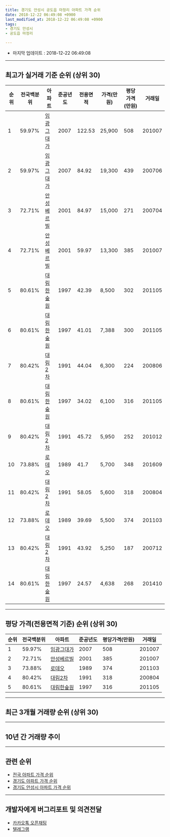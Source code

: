 ```yaml
---
title: 경기도 안성시 공도읍 마정리 아파트 가격 순위
date: 2018-12-22 06:49:08 +0900
last_modified_at: 2018-12-22 06:49:08 +0900
tags:
- 경기도 안성시
- 공도읍 마정리

---
```


* 마지막 업데이트 : 2018-12-22 06:49:08

---

## 최고가 실거래 기준 순위 (상위 30)


|순위|전국백분위|아파트|준공년도|전용면적|가격(만원)|평당가격(만원)|거래일|
|---|---|---|---|---|---|---|---|
|1|59.97%|[임광그대가](https://search.naver.com/search.naver?query=%EA%B2%BD%EA%B8%B0%EB%8F%84+%EC%95%88%EC%84%B1%EC%8B%9C+%EA%B3%B5%EB%8F%84%EC%9D%8D+%EB%A7%88%EC%A0%95%EB%A6%AC+%EC%9E%84%EA%B4%91%EA%B7%B8%EB%8C%80%EA%B0%80)|2007|122.53|25,900|508|201007|
|2|59.97%|[임광그대가](https://search.naver.com/search.naver?query=%EA%B2%BD%EA%B8%B0%EB%8F%84+%EC%95%88%EC%84%B1%EC%8B%9C+%EA%B3%B5%EB%8F%84%EC%9D%8D+%EB%A7%88%EC%A0%95%EB%A6%AC+%EC%9E%84%EA%B4%91%EA%B7%B8%EB%8C%80%EA%B0%80)|2007|84.92|19,300|439|200706|
|3|72.71%|[안성베르빌](https://search.naver.com/search.naver?query=%EA%B2%BD%EA%B8%B0%EB%8F%84+%EC%95%88%EC%84%B1%EC%8B%9C+%EA%B3%B5%EB%8F%84%EC%9D%8D+%EB%A7%88%EC%A0%95%EB%A6%AC+%EC%95%88%EC%84%B1%EB%B2%A0%EB%A5%B4%EB%B9%8C)|2001|84.97|15,000|271|200704|
|4|72.71%|[안성베르빌](https://search.naver.com/search.naver?query=%EA%B2%BD%EA%B8%B0%EB%8F%84+%EC%95%88%EC%84%B1%EC%8B%9C+%EA%B3%B5%EB%8F%84%EC%9D%8D+%EB%A7%88%EC%A0%95%EB%A6%AC+%EC%95%88%EC%84%B1%EB%B2%A0%EB%A5%B4%EB%B9%8C)|2001|59.97|13,300|385|201007|
|5|80.61%|[대림한숲원](https://search.naver.com/search.naver?query=%EA%B2%BD%EA%B8%B0%EB%8F%84+%EC%95%88%EC%84%B1%EC%8B%9C+%EA%B3%B5%EB%8F%84%EC%9D%8D+%EB%A7%88%EC%A0%95%EB%A6%AC+%EB%8C%80%EB%A6%BC%ED%95%9C%EC%88%B2%EC%9B%90)|1997|42.39|8,500|302|201105|
|6|80.61%|[대림한숲원](https://search.naver.com/search.naver?query=%EA%B2%BD%EA%B8%B0%EB%8F%84+%EC%95%88%EC%84%B1%EC%8B%9C+%EA%B3%B5%EB%8F%84%EC%9D%8D+%EB%A7%88%EC%A0%95%EB%A6%AC+%EB%8C%80%EB%A6%BC%ED%95%9C%EC%88%B2%EC%9B%90)|1997|41.01|7,388|300|201105|
|7|80.42%|[대림2차](https://search.naver.com/search.naver?query=%EA%B2%BD%EA%B8%B0%EB%8F%84+%EC%95%88%EC%84%B1%EC%8B%9C+%EA%B3%B5%EB%8F%84%EC%9D%8D+%EB%A7%88%EC%A0%95%EB%A6%AC+%EB%8C%80%EB%A6%BC2%EC%B0%A8)|1991|44.04|6,300|224|200806|
|8|80.61%|[대림한숲원](https://search.naver.com/search.naver?query=%EA%B2%BD%EA%B8%B0%EB%8F%84+%EC%95%88%EC%84%B1%EC%8B%9C+%EA%B3%B5%EB%8F%84%EC%9D%8D+%EB%A7%88%EC%A0%95%EB%A6%AC+%EB%8C%80%EB%A6%BC%ED%95%9C%EC%88%B2%EC%9B%90)|1997|34.02|6,100|316|201105|
|9|80.42%|[대림2차](https://search.naver.com/search.naver?query=%EA%B2%BD%EA%B8%B0%EB%8F%84+%EC%95%88%EC%84%B1%EC%8B%9C+%EA%B3%B5%EB%8F%84%EC%9D%8D+%EB%A7%88%EC%A0%95%EB%A6%AC+%EB%8C%80%EB%A6%BC2%EC%B0%A8)|1991|45.72|5,950|252|201012|
|10|73.88%|[로데오](https://search.naver.com/search.naver?query=%EA%B2%BD%EA%B8%B0%EB%8F%84+%EC%95%88%EC%84%B1%EC%8B%9C+%EA%B3%B5%EB%8F%84%EC%9D%8D+%EB%A7%88%EC%A0%95%EB%A6%AC+%EB%A1%9C%EB%8D%B0%EC%98%A4)|1989|41.7|5,700|348|201609|
|11|80.42%|[대림2차](https://search.naver.com/search.naver?query=%EA%B2%BD%EA%B8%B0%EB%8F%84+%EC%95%88%EC%84%B1%EC%8B%9C+%EA%B3%B5%EB%8F%84%EC%9D%8D+%EB%A7%88%EC%A0%95%EB%A6%AC+%EB%8C%80%EB%A6%BC2%EC%B0%A8)|1991|58.05|5,600|318|200804|
|12|73.88%|[로데오](https://search.naver.com/search.naver?query=%EA%B2%BD%EA%B8%B0%EB%8F%84+%EC%95%88%EC%84%B1%EC%8B%9C+%EA%B3%B5%EB%8F%84%EC%9D%8D+%EB%A7%88%EC%A0%95%EB%A6%AC+%EB%A1%9C%EB%8D%B0%EC%98%A4)|1989|39.69|5,500|374|201103|
|13|80.42%|[대림2차](https://search.naver.com/search.naver?query=%EA%B2%BD%EA%B8%B0%EB%8F%84+%EC%95%88%EC%84%B1%EC%8B%9C+%EA%B3%B5%EB%8F%84%EC%9D%8D+%EB%A7%88%EC%A0%95%EB%A6%AC+%EB%8C%80%EB%A6%BC2%EC%B0%A8)|1991|43.92|5,250|187|200712|
|14|80.61%|[대림한숲원](https://search.naver.com/search.naver?query=%EA%B2%BD%EA%B8%B0%EB%8F%84+%EC%95%88%EC%84%B1%EC%8B%9C+%EA%B3%B5%EB%8F%84%EC%9D%8D+%EB%A7%88%EC%A0%95%EB%A6%AC+%EB%8C%80%EB%A6%BC%ED%95%9C%EC%88%B2%EC%9B%90)|1997|24.57|4,638|268|201410|


---

## 평당 가격(전용면적 기준) 순위 (상위 30)


|순위|전국백분위|아파트|준공년도|평당가격(만원)|거래일|
|---|---|---|---|---|---|
|1|59.97%|[임광그대가](https://search.naver.com/search.naver?query=%EA%B2%BD%EA%B8%B0%EB%8F%84+%EC%95%88%EC%84%B1%EC%8B%9C+%EA%B3%B5%EB%8F%84%EC%9D%8D+%EB%A7%88%EC%A0%95%EB%A6%AC+%EC%9E%84%EA%B4%91%EA%B7%B8%EB%8C%80%EA%B0%80)|2007|508|201007|
|2|72.71%|[안성베르빌](https://search.naver.com/search.naver?query=%EA%B2%BD%EA%B8%B0%EB%8F%84+%EC%95%88%EC%84%B1%EC%8B%9C+%EA%B3%B5%EB%8F%84%EC%9D%8D+%EB%A7%88%EC%A0%95%EB%A6%AC+%EC%95%88%EC%84%B1%EB%B2%A0%EB%A5%B4%EB%B9%8C)|2001|385|201007|
|3|73.88%|[로데오](https://search.naver.com/search.naver?query=%EA%B2%BD%EA%B8%B0%EB%8F%84+%EC%95%88%EC%84%B1%EC%8B%9C+%EA%B3%B5%EB%8F%84%EC%9D%8D+%EB%A7%88%EC%A0%95%EB%A6%AC+%EB%A1%9C%EB%8D%B0%EC%98%A4)|1989|374|201103|
|4|80.42%|[대림2차](https://search.naver.com/search.naver?query=%EA%B2%BD%EA%B8%B0%EB%8F%84+%EC%95%88%EC%84%B1%EC%8B%9C+%EA%B3%B5%EB%8F%84%EC%9D%8D+%EB%A7%88%EC%A0%95%EB%A6%AC+%EB%8C%80%EB%A6%BC2%EC%B0%A8)|1991|318|200804|
|5|80.61%|[대림한숲원](https://search.naver.com/search.naver?query=%EA%B2%BD%EA%B8%B0%EB%8F%84+%EC%95%88%EC%84%B1%EC%8B%9C+%EA%B3%B5%EB%8F%84%EC%9D%8D+%EB%A7%88%EC%A0%95%EB%A6%AC+%EB%8C%80%EB%A6%BC%ED%95%9C%EC%88%B2%EC%9B%90)|1997|316|201105|


---

## 최근 3개월 거래량 순위 (상위 30)


<div style="width:100%;">
    <canvas id="deal_count_ranking" height="250"></canvas>
</div>


<script>
new Chart(document.getElementById("deal_count_ranking"), {
    type: 'horizontalBar',
    data: {
        labels: ['임광그대가', '안성베르빌', '대림한숲원'],
        datasets: [{
            label: '실거래 수',
            data: [4, 2, 2],
            borderColor: "rgba(255, 0, 128, 1)",
            backgroundColor: "rgba(255, 0, 128, 0.5)",
            fill: false,
        }]
    },
    options: {
        responsive: true,
        title: {
            display: true,
            text: '최근 3개월 거래량 순위'
        },
        tooltips: {
            mode: 'index',
            intersect: false,
            callbacks: {
                title: function(tooltipItems, data) {
                    return "실거래 수:";
                },
                label: function(tooltipItem, data) {
                    return data.labels[tooltipItem.index] + ": " + tooltipItem.xLabel;
                }
            }
        },
        hover: {
            mode: 'nearest',
            intersect: true
        },
        scales: {
            xAxes: [{
                display: true,
                scaleLabel: {
                    display: true,
                    labelString: '실거래 수'
                },
                ticks: {
                    suggestedMin: 0,
                }
            }],
            yAxes: [{
                display: true,
                ticks: {
                    autoSkip: false,
                    callback: function(value, index, values) {
                        if (value.length > 15)
                            return value.substr(0, 13) + "...";
                        else
                            return value;
                    }
                },
                scaleLabel: {
                    display: false,
                }
            }]
        }
    }
});

</script>


---

## 10년 간 거래량 추이


<div style="width:100%;">
    <canvas id="deal_progress" height="250"></canvas>
</div>

<script>
new Chart(document.getElementById("deal_progress"), {
    type: 'line',
    data: {
        labels: ['200812','200901','200902','200903','200904','200905','200906','200907','200908','200909','200910','200911','200912','201001','201002','201003','201004','201005','201006','201007','201008','201009','201010','201011','201012','201101','201102','201103','201104','201105','201106','201107','201108','201109','201110','201111','201112','201201','201202','201203','201204','201205','201206','201207','201208','201209','201210','201211','201212','201301','201302','201303','201304','201305','201306','201307','201308','201309','201310','201311','201312','201401','201402','201403','201404','201405','201406','201407','201408','201409','201410','201411','201412','201501','201502','201503','201504','201505','201506','201507','201508','201509','201510','201511','201512','201601','201602','201603','201604','201605','201606','201607','201608','201609','201610','201611','201612','201701','201702','201703','201704','201705','201706','201707','201708','201709','201710','201711','201712','201801','201802','201803','201804','201805','201806','201807','201808','201809','201810','201811','201812'],
        datasets: [{
            label: '실거래 수',
            pointRadius: 1,
            data: [2, 0, 2, 1, 3, 1, 1, 4, 5, 0, 1, 6, 2, 1, 8, 15, 4, 4, 5, 5, 1, 1, 3, 4, 7, 4, 3, 6, 6, 39, 10, 8, 18, 14, 11, 11, 7, 5, 7, 11, 4, 10, 8, 7, 6, 4, 9, 3, 7, 9, 4, 7, 6, 10, 4, 5, 4, 8, 7, 6, 4, 5, 6, 11, 5, 4, 7, 7, 6, 3, 15, 3, 5, 4, 4, 11, 3, 3, 5, 4, 6, 7, 7, 2, 1, 1, 1, 11, 6, 10, 1, 9, 4, 1, 8, 3, 5, 1, 10, 7, 7, 5, 3, 2, 3, 4, 2, 3, 0, 3, 5, 7, 1, 5, 2, 4, 2, 3, 3, 4, 1],
            borderColor: "rgba(255, 201, 14, 1)",
            backgroundColor: "rgba(255, 201, 14, 0.5)",
            fill: true,
        }]
    },
    options: {
        responsive: true,
        title: {
            display: true,
            text: '10년간 거래량 추이'
        },
        tooltips: {
            mode: 'index',
            intersect: false,
        },
        hover: {
            mode: 'nearest',
            intersect: true
        },
        scales: {
            xAxes: [{
                display: true,
                scaleLabel: {
                    display: true,
                    labelString: '년/월'
                }
            }],
            yAxes: [{
                display: true,
                ticks: {
                    suggestedMin: 0,
                },
                scaleLabel: {
                    display: true,
                    labelString: '실거래 수'
                }
            }]
        }
    }
});

</script>


---

## 관련 순위

- [전국 아파트 가격 순위](https://inasie.github.io/apt-ranking/전국)
- [경기도 아파트 가격 순위](https://inasie.github.io/apt-ranking/경기도)
- [경기도 안성시 아파트 가격 순위](https://inasie.github.io/apt-ranking/경기도-안성시)


---

## 개발자에게 버그리포트 및 의견전달

- [카카오톡 오픈채팅](https://open.kakao.com/o/gLJUAP4)
- [텔레그램](https://t.me/inasie)

